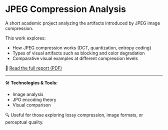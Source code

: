 # JPEG Compression Analysis

A short academic project analyzing the artifacts introduced by JPEG image compression.

This work explores:
- How JPEG compression works (DCT, quantization, entropy coding)
- Types of visual artifacts such as blocking and color degradation
- Comparative visual examples at different compression levels

📄 [Read the full report (PDF)](docs/Analiza_kompresji_JPG.pdf)

---

🛠️ **Technologies & Tools:**
- Image analysis
- JPG encoding theory
- Visual comparison

🔍 Useful for those exploring lossy compression, image formats, or perceptual quality.
